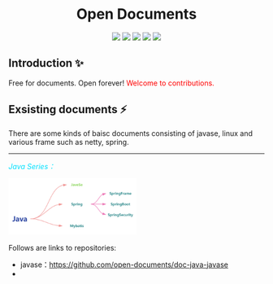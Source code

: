

<div align="center">
<h1>Open Documents</h1>

<div><img src="https://img.shields.io/badge/javase-blue"/> <img src="https://img.shields.io/badge/linux-green"/> <img src="https://img.shields.io/badge/spring_security-yellow"/> <img src="https://img.shields.io/badge/spring_frame-violet"/> <img src="https://img.shields.io/badge/mysql-337b3"/></div>

</div>



## Introduction  ✨

Free for documents. Open forever! <font color=red>Welcome to contributions.</font>

## Exsisting documents  ⚡️

There are some kinds of baisc documents consisting of javase, linux and various frame such as netty, spring. 

---
<p style="color:#00E0FF;font-style:italic">Java Series：</p>

<div>
<img src="./PIC/pic1.png" width=50%/>
</div>





Follows are links to repositories:
- javase：https://github.com/open-documents/doc-java-javase 
- 







